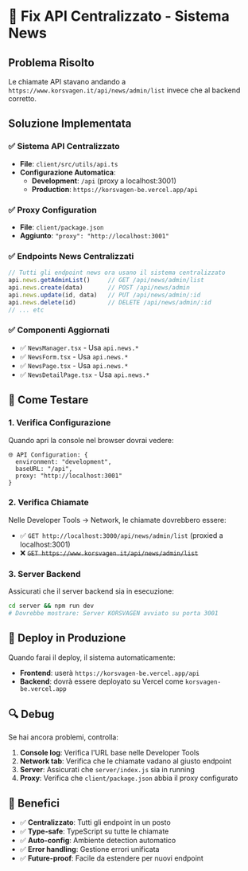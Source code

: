 # 🔧 Fix API Centralizzato - Sistema News

## Problema Risolto
Le chiamate API stavano andando a `https://www.korsvagen.it/api/news/admin/list` invece che al backend corretto.

## Soluzione Implementata

### ✅ Sistema API Centralizzato
- **File**: `client/src/utils/api.ts`
- **Configurazione Automatica**:
  - **Development**: `/api` (proxy a localhost:3001)
  - **Production**: `https://korsvagen-be.vercel.app/api`

### ✅ Proxy Configuration
- **File**: `client/package.json`
- **Aggiunto**: `"proxy": "http://localhost:3001"`

### ✅ Endpoints News Centralizzati
```javascript
// Tutti gli endpoint news ora usano il sistema centralizzato
api.news.getAdminList()     // GET /api/news/admin/list
api.news.create(data)       // POST /api/news/admin
api.news.update(id, data)   // PUT /api/news/admin/:id
api.news.delete(id)         // DELETE /api/news/admin/:id
// ... etc
```

### ✅ Componenti Aggiornati
- ✅ `NewsManager.tsx` - Usa `api.news.*`
- ✅ `NewsForm.tsx` - Usa `api.news.*`
- ✅ `NewsPage.tsx` - Usa `api.news.*`
- ✅ `NewsDetailPage.tsx` - Usa `api.news.*`

## 🧪 Come Testare

### 1. Verifica Configurazione
Quando apri la console nel browser dovrai vedere:
```
🌐 API Configuration: {
  environment: "development",
  baseURL: "/api",
  proxy: "http://localhost:3001"
}
```

### 2. Verifica Chiamate
Nelle Developer Tools → Network, le chiamate dovrebbero essere:
- ✅ `GET http://localhost:3000/api/news/admin/list` (proxied a localhost:3001)
- ❌ ~~`GET https://www.korsvagen.it/api/news/admin/list`~~

### 3. Server Backend
Assicurati che il server backend sia in esecuzione:
```bash
cd server && npm run dev
# Dovrebbe mostrare: Server KORSVAGEN avviato su porta 3001
```

## 🚀 Deploy in Produzione
Quando farai il deploy, il sistema automaticamente:
- **Frontend**: userà `https://korsvagen-be.vercel.app/api`
- **Backend**: dovrà essere deployato su Vercel come `korsvagen-be.vercel.app`

## 🔍 Debug
Se hai ancora problemi, controlla:

1. **Console log**: Verifica l'URL base nelle Developer Tools
2. **Network tab**: Verifica che le chiamate vadano al giusto endpoint
3. **Server**: Assicurati che `server/index.js` sia in running
4. **Proxy**: Verifica che `client/package.json` abbia il proxy configurato

## 🎯 Benefici
- ✅ **Centralizzato**: Tutti gli endpoint in un posto
- ✅ **Type-safe**: TypeScript su tutte le chiamate
- ✅ **Auto-config**: Ambiente detection automatico
- ✅ **Error handling**: Gestione errori unificata
- ✅ **Future-proof**: Facile da estendere per nuovi endpoint